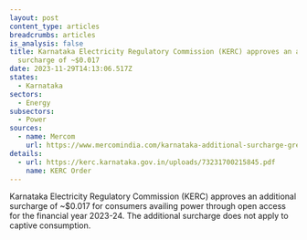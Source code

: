 ```yaml
---
layout: post
content_type: articles
breadcrumbs: articles
is_analysis: false
title: Karnataka Electricity Regulatory Commission (KERC) approves an additional
  surcharge of ~$0.017
date: 2023-11-29T14:13:06.517Z
states:
  - Karnataka
sectors:
  - Energy
subsectors:
  - Power
sources:
  - name: Mercom
    url: https://www.mercomindia.com/karnataka-additional-surcharge-green-open-access
details:
  - url: https://kerc.karnataka.gov.in/uploads/73231700215845.pdf
    name: KERC Order
---
```

Karnataka Electricity Regulatory Commission (KERC) approves an additional surcharge of ~$0.017 for consumers availing power through open access for the financial year 2023-24. The additional surcharge does not apply to captive consumption.